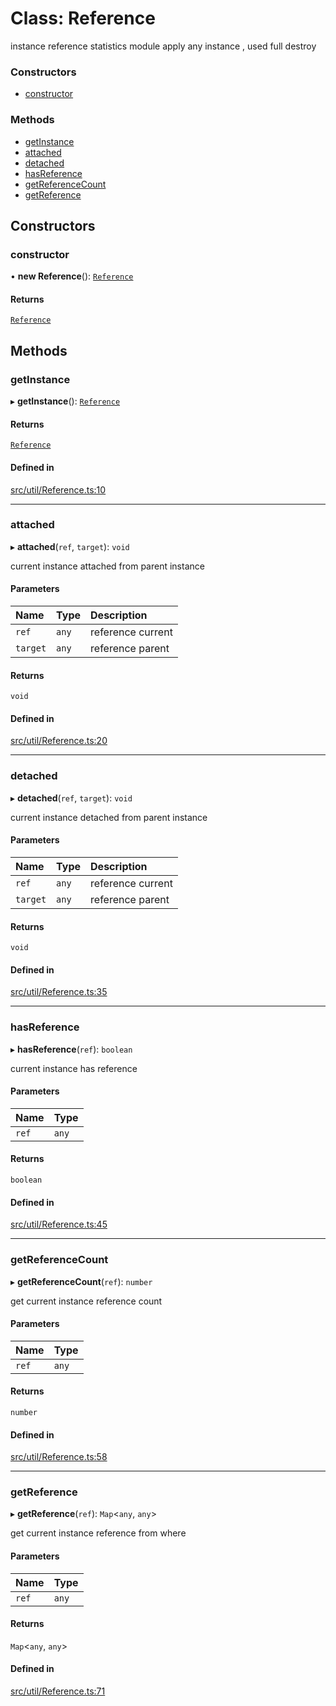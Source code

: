 # Class: Reference

instance reference statistics module
apply any instance , used full destroy

### Constructors

- [constructor](Reference.md#constructor)

### Methods

- [getInstance](Reference.md#getinstance)
- [attached](Reference.md#attached)
- [detached](Reference.md#detached)
- [hasReference](Reference.md#hasreference)
- [getReferenceCount](Reference.md#getreferencecount)
- [getReference](Reference.md#getreference)

## Constructors

### constructor

• **new Reference**(): [`Reference`](Reference.md)

#### Returns

[`Reference`](Reference.md)

## Methods

### getInstance

▸ **getInstance**(): [`Reference`](Reference.md)

#### Returns

[`Reference`](Reference.md)

#### Defined in

[src/util/Reference.ts:10](https://github.com/Orillusion/orillusion/blob/main/src/util/Reference.ts#L10)

___

### attached

▸ **attached**(`ref`, `target`): `void`

current instance attached from parent instance

#### Parameters

| Name | Type | Description |
| :------ | :------ | :------ |
| `ref` | `any` | reference current |
| `target` | `any` | reference parent |

#### Returns

`void`

#### Defined in

[src/util/Reference.ts:20](https://github.com/Orillusion/orillusion/blob/main/src/util/Reference.ts#L20)

___

### detached

▸ **detached**(`ref`, `target`): `void`

current instance detached from parent instance

#### Parameters

| Name | Type | Description |
| :------ | :------ | :------ |
| `ref` | `any` | reference current |
| `target` | `any` | reference parent |

#### Returns

`void`

#### Defined in

[src/util/Reference.ts:35](https://github.com/Orillusion/orillusion/blob/main/src/util/Reference.ts#L35)

___

### hasReference

▸ **hasReference**(`ref`): `boolean`

current instance has reference

#### Parameters

| Name | Type |
| :------ | :------ |
| `ref` | `any` |

#### Returns

`boolean`

#### Defined in

[src/util/Reference.ts:45](https://github.com/Orillusion/orillusion/blob/main/src/util/Reference.ts#L45)

___

### getReferenceCount

▸ **getReferenceCount**(`ref`): `number`

get current instance reference count

#### Parameters

| Name | Type |
| :------ | :------ |
| `ref` | `any` |

#### Returns

`number`

#### Defined in

[src/util/Reference.ts:58](https://github.com/Orillusion/orillusion/blob/main/src/util/Reference.ts#L58)

___

### getReference

▸ **getReference**(`ref`): `Map`\<`any`, `any`\>

get current instance reference from where

#### Parameters

| Name | Type |
| :------ | :------ |
| `ref` | `any` |

#### Returns

`Map`\<`any`, `any`\>

#### Defined in

[src/util/Reference.ts:71](https://github.com/Orillusion/orillusion/blob/main/src/util/Reference.ts#L71)
